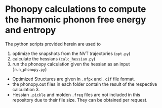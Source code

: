 # Phonopy calculations to compute the harmonic phonon free energy and entropy

The python scripts provided herein are used to 
1. optimize the snapshots from the NVT trajectories (`opt.py`)
2. calculate the hessians (`calc_hessian.py`)
3. run the phonopy calculation given the hessian as an input (`run_phonopy.py`)

* Optimized Structures are given in `.mfpx` and `.cif` file format.
* the phonopy.out files in each folder contain the result of the respective calculation 3.
* Hessian `.pickle` and molden `.freq` files are not included in this repository due to their file size. They can be obtained per request. 
